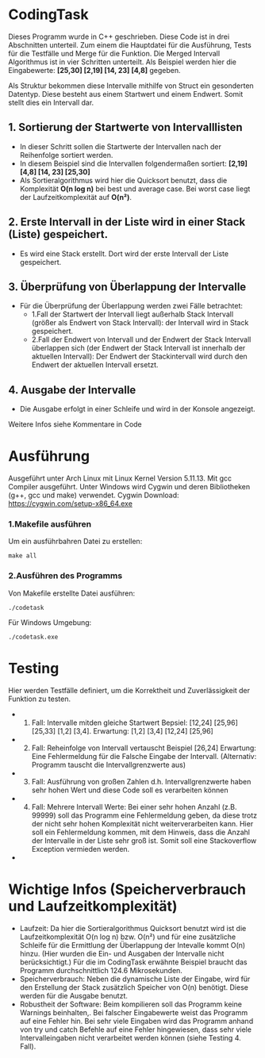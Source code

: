 # CodingTask

Dieses Programm wurde in C++ geschrieben. Diese Code ist in drei Abschnitten unterteil. Zum einem die Hauptdatei für die Ausführung, Tests für die Testfälle und Merge für die Funktion. Die Merged Intervall Algorithmus ist in vier Schritten unterteilt. Als Beispiel werden hier die Eingabewerte: **[25,30] [2,19] [14, 23] [4,8]** gegeben.

Als Struktur bekommen diese Intervalle mithilfe von Struct ein gesonderten Datentyp. Diese besteht aus einem Startwert und einem Endwert. Somit stellt dies ein Intervall dar.

## 1. Sortierung der Startwerte von Intervalllisten
* In dieser Schritt sollen die Startwerte der Intervallen nach der Reihenfolge sortiert werden. 
* In diesem Beispiel sind die Intervallen folgendermaßen sortiert: **[2,19] [4,8] [14, 23] [25,30]**
* Als Sortieralgorithmus wird hier die Quicksort benutzt, dass die Komplexität **O(n log n)** bei best und average case. Bei worst case liegt der Laufzeitkomplexität auf **O(n²)**.

## 2. Erste Intervall in der Liste wird in einer Stack (Liste) gespeichert. 
* Es wird eine Stack erstellt. Dort wird der erste Intervall der Liste gespeichert.

## 3. Überprüfung von Überlappung der Intervalle
* Für die Überprüfung der Überlappung werden zwei Fälle betrachtet:
   * 1.Fall der Startwert der Intervall liegt außerhalb Stack Intervall (größer als Endwert von Stack Intervall): der Intervall wird in Stack gespeichert.
   * 2.Fall der Endwert von Intervall und der Endwert der Stack Intervall überlappen sich (der Endwert der Stack Intervall ist innerhalb der aktuellen Intervall): Der Endwert der    Stackintervall wird durch den Endwert der aktuellen Intervall ersetzt.

## 4. Ausgabe der Intervalle
* Die Ausgabe erfolgt in einer Schleife und wird in der Konsole angezeigt.

Weitere Infos siehe Kommentare in Code


# Ausführung
Ausgeführt unter Arch Linux mit Linux Kernel Version 5.11.13. Mit gcc Compiler ausgeführt.
Unter Windows wird Cygwin und deren Bibliotheken (g++, gcc und make) verwendet.
Cygwin Download:  https://cygwin.com/setup-x86_64.exe
### 1.Makefile ausführen
Um ein ausführbahren Datei zu erstellen:
``` 
make all
```
### 2.Ausführen des Programms
Von Makefile erstellte Datei ausführen:
``` 
./codetask
```
Für Windows Umgebung:
``` 
./codetask.exe
```
# Testing
Hier werden Testfälle definiert, um die Korrektheit und Zuverlässigkeit der Funktion zu testen.

* 1. Fall: Intervalle mitden gleiche Startwert Bepsiel: [12,24] [25,96] [25,33] [1,2] [3,4]. Erwartung: [1,2] [3,4] [12,24] [25,96]
* 2. Fall: Reheinfolge von Intervall vertauscht Beispiel [26,24] Erwartung: Eine Fehlermeldung für die Falsche Eingabe der Intervall. (Alternativ: Programm tauscht die Intervallgrenzwerte aus)
* 3. Fall: Ausführung von großen Zahlen d.h. Intervallgrenzwerte haben sehr hohen Wert und diese Code soll es verarbeiten können
* 4. Fall: Mehrere Intervall Werte: Bei einer sehr hohen Anzahl (z.B. 99999) soll das Programm eine Fehlermeldung geben, da diese trotz der nicht sehr hohen Komplexität nicht weiterverarbeiten kann. Hier soll ein Fehlermeldung kommen, mit dem Hinweis, dass die Anzahl der Intervalle in der Liste sehr groß ist. Somit soll eine Stackoverflow Exception vermieden werden.
*
# Wichtige Infos (Speicherverbrauch und Laufzeitkomplexität)
* Laufzeit: Da hier die Sortieralgorithmus Quicksort benutzt wird ist die Laufzeitkomplexität O(n log n) bzw. O(n²) und für eine zusätzliche Schleife für die Ermittlung der Überlappung der Intevalle kommt O(n) hinzu. (Hier wurden die Ein- und Ausgaben der Intervalle nicht berücksichtigt.) Für die im CodingTask erwähnte Beispiel braucht das Programm durchschnittlich 124.6 Mikrosekunden.
* Speicherverbrauch: Neben die dynamische Liste der Eingabe, wird für den Erstellung der Stack zusätzlich Speicher von O(n) benötigt. Diese werden für die Ausgabe benutzt.
* Robustheit der Software: Beim kompilieren soll das Programm keine Warnings beinhalten,. Bei falscher Eingabewerte weist das Programm auf eine Fehler hin. Bei sehr viele Eingaben wird das Programm anhand von try und catch Befehle auf eine Fehler hingewiesen, dass sehr viele Intervalleingaben nicht verarbeitet werden können (siehe Testing 4. Fall).
